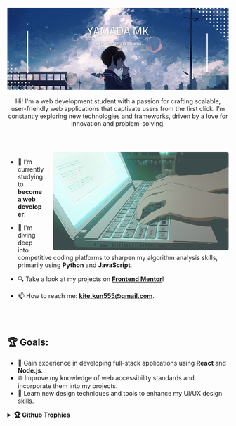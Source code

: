 <div align="center">
    <p>
        <img src="assets/cover.png" alt="cover"/>
    </p>
    <p>Hi! I'm a web development student with a passion for crafting scalable, user-friendly web applications that captivate users from the first click. I’m constantly exploring new technologies and frameworks, driven by a love for innovation and problem-solving.</p>
    <h1></h1>
</div>
<br>
<img align="right" src="assets/keyboard.gif" alt="keyboard" width="400px" style="border-radius: 5px; margin-left: 20px;"/>

- 🔭 I’m currently studying to **become a web developer**.

- 🌱 I'm diving deep into competitive coding platforms to sharpen my algorithm analysis skills, primarily using **Python** and **JavaScript**.

- 🔍 Take a look at my projects on [**Frontend Mentor**](https://www.frontendmentor.io/profile/yamadaMk12)!

- 📫 How to reach me: **kite.kun555@gmail.com**.

<br><br>

## 🏆 Goals:

- 🚀 Gain experience in developing full-stack applications using **React** and **Node.js**.
- 🌐 Improve my knowledge of web accessibility standards and incorporate them into my projects.
- 🎨 Learn new design techniques and tools to enhance my UI/UX design skills.
<details>
    <summary><b>🏆 Github Trophies</b></summary>
    <br>
    <p align="center">
        <img src="https://github-profile-trophy.vercel.app/?username=yamadaMk12&theme=discord" alt="MelvinAguilar" />
    </p>
</details>
